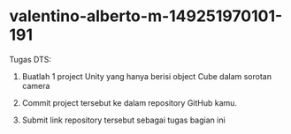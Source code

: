# valentino-alberto-m-149251970101-191

Tugas DTS:

1) Buatlah 1 project Unity yang hanya berisi object Cube dalam sorotan camera 

2) Commit project tersebut ke dalam repository GitHub kamu.

3) Submit link repository tersebut sebagai tugas bagian ini


